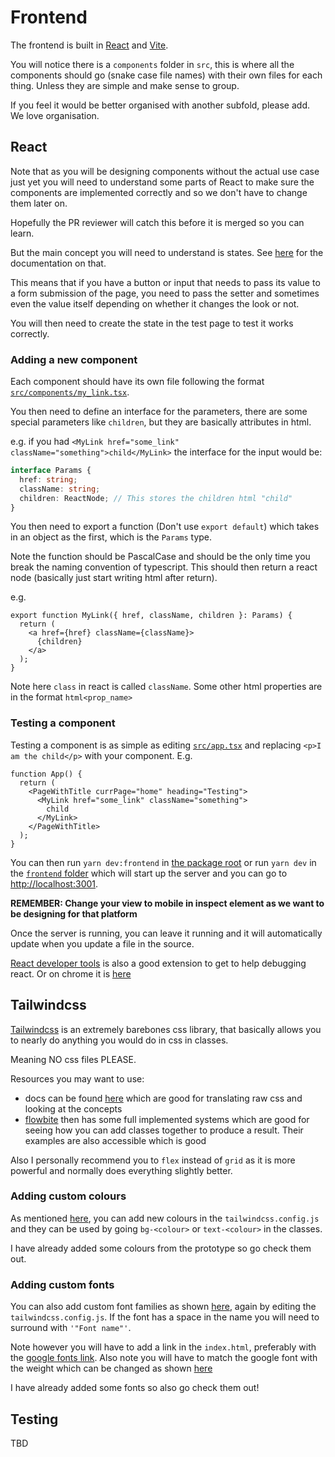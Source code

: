 # Frontend

The frontend is built in [React](https://react.dev/) and
[Vite](https://vitejs.dev/).

You will notice there is a `components` folder in `src`, this is where all the
components should go (snake case file names) with their own files for each
thing. Unless they are simple and make sense to group.

If you feel it would be better organised with another subfold, please add. We
love organisation.

## React

Note that as you will be designing components without the actual use case just
yet you will need to understand some parts of React to make sure the components
are implemented correctly and so we don't have to change them later on.

Hopefully the PR reviewer will catch this before it is merged so you can learn.

But the main concept you will need to understand is states. See
[here](https://react.dev/learn/managing-state) for the documentation on that.

This means that if you have a button or input that needs to pass its value to
a form submission of the page, you need to pass the setter and sometimes even
the value itself depending on whether it changes the look or not.

You will then need to create the state in the test page to test it works
correctly.

### Adding a new component

Each component should have its own file following the format
[`src/components/my_link.tsx`](./src/components/).

You then need to define an interface for the parameters, there are some special
parameters like `children`, but they are basically attributes in html.

e.g. if you had `<MyLink href="some_link" className="something">child</MyLink>`
the interface for the input would be:

```ts
interface Params {
  href: string;
  className: string;
  children: ReactNode; // This stores the children html "child"
}
```

You then need to export a function (Don't use `export default`) which takes in
an object as the first, which is the `Params` type.

Note the function should be PascalCase and should be the only time you break
the naming convention of typescript. This should then return a react node
(basically just start writing html after return).

e.g.

```tsx
export function MyLink({ href, className, children }: Params) {
  return (
    <a href={href} className={className}>
      {children}
    </a>
  );
}
```

Note here `class` in react is called `className`. Some other html properties
are in the format `html<prop_name>`

### Testing a component

Testing a component is as simple as editing [`src/app.tsx`](./src/app.tsx)
and replacing `<p>I am the child</p>` with your component. E.g.

```tsx
function App() {
  return (
    <PageWithTitle currPage="home" heading="Testing">
      <MyLink href="some_link" className="something">
        child
      </MyLink>
    </PageWithTitle>
  );
}
```

You can then run `yarn dev:frontend` in [the package root](../../) or run
`yarn dev` in the [`frontend` folder](./) which will start up the server
and you can go to [http://localhost:3001](http://localhost:3001).

**REMEMBER: Change your view to mobile in inspect element as we want to be
designing for that platform**

Once the server is running, you can leave it running and it will automatically
update when you update a file in the source.

[React developer tools](https://addons.mozilla.org/en-US/firefox/addon/react-devtools/)
is also a good extension to get to help debugging react. Or on chrome it is
[here](https://chromewebstore.google.com/detail/react-developer-tools/fmkadmapgofadopljbjfkapdkoienihi)

## Tailwindcss

[Tailwindcss](https://tailwindcss.com/) is an extremely barebones css library,
that basically allows you to nearly do anything you would do in css in classes.

Meaning NO css files PLEASE.

Resources you may want to use:

- docs can be found [here](https://tailwindcss.com/docs/utility-first) which
  are good for translating raw css and looking at the concepts
- [flowbite](https://flowbite.com/docs/components/buttons/) then has some full
  implemented systems which are good for seeing how you can add classes
  together to produce a result. Their examples are also accessible which is
  good

Also I personally recommend you to `flex` instead of `grid` as it is more
powerful and normally does everything slightly better.

### Adding custom colours

As mentioned [here](https://tailwindcss.com/docs/customizing-colors), you can
add new colours in the `tailwindcss.config.js` and they can be used by going
`bg-<colour>` or `text-<colour>` in the classes.

I have already added some colours from the prototype so go check them out.

### Adding custom fonts

You can also add custom font families as shown
[here](https://tailwindcss.com/docs/font-family), again by editing the
`tailwindcss.config.js`. If the font has a space in the name you will need to
surround with `'"Font name"'`.

Note however you will have to add a link in the `index.html`, preferably with
the [google fonts link](https://fonts.google.com/). Also note you will have
to match the google font with the weight which can be changed as shown
[here](https://tailwindcss.com/docs/font-weight)

I have already added some fonts so also go check them out!

## Testing

TBD
